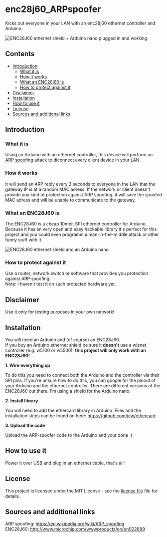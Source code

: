 # enc28j60_ARPspoofer
Kicks out everyone in your LAN with an enc28j60 ethernet controller and Arduino.

![ENC28J60 ethernet shield + Arduino nano plugged in and working](https://raw.githubusercontent.com/spacehuhn/enc28j60_ARPspoofer/master/images/1.jpg)

## Contents
- [Introduction](#introduction)
  - [What it is](#what-it-is)
  - [How it works](#how-it-works)
  - [What an ENC28j60 is](#what-an-enc28j60-is)
  - [How to protect against it](#how-to-protect-against-it)
- [Disclaimer](#disclaimer)
- [Installation](#installation)
- [How to use it](#how-to-use-it)
- [License](#license)
- [Sources and additional links](#sources-and-additional-links)

## Introduction ##


### What it is

Using an Arduino with an ethernet controller, this device will perform an [ARP spoofing](https://en.wikipedia.org/wiki/ARP_spoofing) attack to diconnect every client device in your LAN.

### How it works

It will send an ARP reply every 2 seconds to everyone in the LAN that the gateway IP is at a random MAC adress. If the network or client doesn't provide any kind of protection against ARP spoofing, it will save the spoofed MAC adress and will be unable to communicate to the gateway.

### What an ENC28J60 is

The ENC28J60 is a cheap 10mbit SPI ethernet controller for Arduino. Because it has an very open and easy hackable library it's perfect for this project and you could even programm a man-in-the-middle attack or other funny stuff with it.

![ENC28J60 ethernet shield and an Arduino nano](https://raw.githubusercontent.com/spacehuhn/enc28j60_ARPspoofer/master/images/3.jpg)

### How to protect against it

Use a router, network switch or software that provides you protection against ARP spoofing.  
Note: I haven't test it on such protected hardware yet.


## Disclaimer

Use it only for testing purposes in your own network!


## Installation

You will need an Arduino and (of course) an ENC28J60.  
If you buy an Arduino ethernet shield be sure it **doesn't** use a wiznet controller (e.g. w5100 or w5500), **this project will only work with an ENC28J60!**

**1. Wire everything up**

To do this you need to connect both the Arduino and the controller via their SPI pins. If you're unsure how to do this, you can google for the pinout of your Arduino and the ethernet controller. There are different versions of the ENC28J60 out there. I'm using a shield for the Arduino nano.  

**2. Install library**

You will need to add the ethercard library in Arduino.
Files and the installation steps can be found on here: https://github.com/jcw/ethercard

**3. Upload the code**

Upload the ARP-spoofer code to the Arduino and your done :)


## How to use it

Power it over USB and plug in an ethernet cable, that's all!  


## License

This project is licensed under the MIT License - see the [license file](LICENSE) file for details.


## Sources and additional links

ARP spoofing: https://en.wikipedia.org/wiki/ARP_spoofing  
ENC28J60: http://www.microchip.com/wwwproducts/en/en022889

